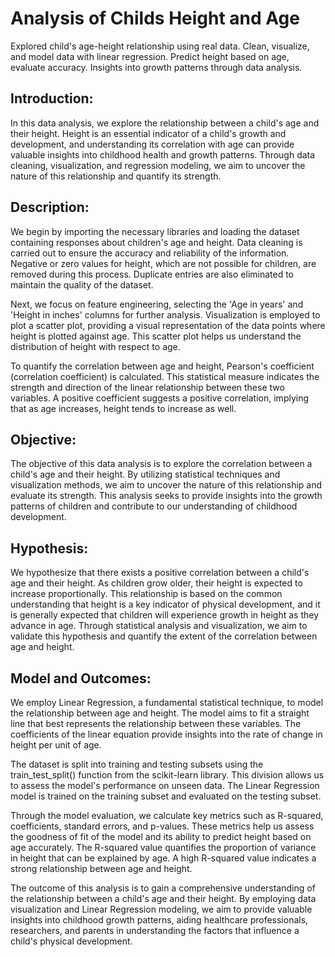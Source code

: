 # Analysis of Childs Height and Age
Explored child's age-height relationship using real data. Clean, visualize, and model data with linear regression. Predict height based on age, evaluate accuracy. Insights into growth patterns through data analysis.

## Introduction:
In this data analysis, we explore the relationship between a child's age and their height. Height is an essential indicator of a child's growth and development, and understanding its correlation with age can provide valuable insights into childhood health and growth patterns. Through data cleaning, visualization, and regression modeling, we aim to uncover the nature of this relationship and quantify its strength.

## Description:
We begin by importing the necessary libraries and loading the dataset containing responses about children's age and height. Data cleaning is carried out to ensure the accuracy and reliability of the information. Negative or zero values for height, which are not possible for children, are removed during this process. Duplicate entries are also eliminated to maintain the quality of the dataset.

Next, we focus on feature engineering, selecting the 'Age in years' and 'Height in inches' columns for further analysis. Visualization is employed to plot a scatter plot, providing a visual representation of the data points where height is plotted against age. This scatter plot helps us understand the distribution of height with respect to age.

To quantify the correlation between age and height, Pearson's coefficient (correlation coefficient) is calculated. This statistical measure indicates the strength and direction of the linear relationship between these two variables. A positive coefficient suggests a positive correlation, implying that as age increases, height tends to increase as well.

## Objective:
The objective of this data analysis is to explore the correlation between a child's age and their height. By utilizing statistical techniques and visualization methods, we aim to uncover the nature of this relationship and evaluate its strength. This analysis seeks to provide insights into the growth patterns of children and contribute to our understanding of childhood development.

## Hypothesis:
We hypothesize that there exists a positive correlation between a child's age and their height. As children grow older, their height is expected to increase proportionally. This relationship is based on the common understanding that height is a key indicator of physical development, and it is generally expected that children will experience growth in height as they advance in age. Through statistical analysis and visualization, we aim to validate this hypothesis and quantify the extent of the correlation between age and height.

## Model and Outcomes:
We employ Linear Regression, a fundamental statistical technique, to model the relationship between age and height. The model aims to fit a straight line that best represents the relationship between these variables. The coefficients of the linear equation provide insights into the rate of change in height per unit of age.

The dataset is split into training and testing subsets using the train_test_split() function from the scikit-learn library. This division allows us to assess the model's performance on unseen data. The Linear Regression model is trained on the training subset and evaluated on the testing subset.

Through the model evaluation, we calculate key metrics such as R-squared, coefficients, standard errors, and p-values. These metrics help us assess the goodness of fit of the model and its ability to predict height based on age accurately. The R-squared value quantifies the proportion of variance in height that can be explained by age. A high R-squared value indicates a strong relationship between age and height.

The outcome of this analysis is to gain a comprehensive understanding of the relationship between a child's age and their height. By employing data visualization and Linear Regression modeling, we aim to provide valuable insights into childhood growth patterns, aiding healthcare professionals, researchers, and parents in understanding the factors that influence a child's physical development.
